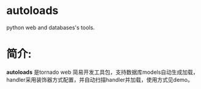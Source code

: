 autoloads
===========

python web and databases's tools.

简介:
=====

**autoloads** 是tornado web 简易开发工具包，支持数据库models自动生成加载，
handler采用装饰器方式配置，并自动扫描handler并加载，使用方式见demo。
